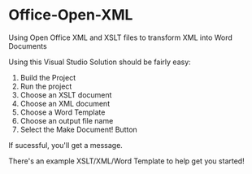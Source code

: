 # Office-Open-XML
Using Open Office XML and XSLT files to transform XML into Word Documents

Using this Visual Studio Solution should be fairly easy:
1. Build the Project
2. Run the project
3. Choose an XSLT document
4. Choose an XML document
5. Choose a Word Template
6. Choose an output file name
7. Select the Make Document! Button

If sucessful, you'll get a message.

There's an example XSLT/XML/Word Template to help get you started!

